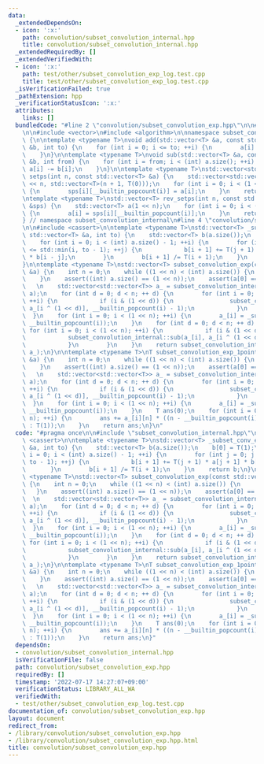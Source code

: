 ```yaml
---
data:
  _extendedDependsOn:
  - icon: ':x:'
    path: convolution/subset_convolution_internal.hpp
    title: convolution/subset_convolution_internal.hpp
  _extendedRequiredBy: []
  _extendedVerifiedWith:
  - icon: ':x:'
    path: test/other/subset_convolution_exp_log.test.cpp
    title: test/other/subset_convolution_exp_log.test.cpp
  _isVerificationFailed: true
  _pathExtension: hpp
  _verificationStatusIcon: ':x:'
  attributes:
    links: []
  bundledCode: "#line 2 \"convolution/subset_convolution_exp.hpp\"\n\n#line 2 \"convolution/subset_convolution_internal.hpp\"\
    \n\n#include <vector>\n#include <algorithm>\n\nnamespace subset_convolution_internal\
    \ {\n\ntemplate <typename T>\nvoid add(std::vector<T> &a, const std::vector<T>\
    \ &b, int to) {\n    for (int i = 0; i <= to; ++i) {\n        a[i] += b[i];\n\
    \    }\n}\n\ntemplate <typename T>\nvoid sub(std::vector<T> &a, const std::vector<T>\
    \ &b, int from) {\n    for (int i = from; i < (int) a.size(); ++i) {\n       \
    \ a[i] -= b[i];\n    }\n}\n\ntemplate <typename T>\nstd::vector<std::vector<T>>\
    \ setps(int n, const std::vector<T> &a) {\n    std::vector<std::vector<T>> sps(1\
    \ << n, std::vector<T>(n + 1, T(0)));\n    for (int i = 0; i < (1 << n); ++i)\
    \ {\n        sps[i][__builtin_popcount(i)] = a[i];\n    }\n    return sps;\n}\n\
    \ntemplate <typename T>\nstd::vector<T> rev_setps(int n, const std::vector<std::vector<T>>\
    \ &sps) {\n    std::vector<T> a(1 << n);\n    for (int i = 0; i < (1 << n); ++i)\
    \ {\n        a[i] = sps[i][__builtin_popcount(i)];\n    }\n    return a;\n}\n\n\
    } // namespace subset_convolution_internal\n#line 4 \"convolution/subset_convolution_exp.hpp\"\
    \n\n#include <cassert>\n\ntemplate <typename T>\nstd::vector<T> _subset_conv_exp(const\
    \ std::vector<T> &a, int to) {\n    std::vector<T> b(a.size());\n    b[0] = T(1);\n\
    \    for (int i = 0; i < (int) a.size() - 1; ++i) {\n        for (int j = 0; j\
    \ <= std::min(i, to - 1); ++j) {\n            b[i + 1] += T(j + 1) * a[j + 1]\
    \ * b[i - j];\n        }\n        b[i + 1] /= T(i + 1);\n    }\n    return b;\n\
    }\n\ntemplate <typename T>\nstd::vector<T> subset_convolution_exp(const std::vector<T>\
    \ &a) {\n    int n = 0;\n    while ((1 << n) < (int) a.size()) {\n        ++n;\n\
    \    }\n    assert((int) a.size() == (1 << n));\n    assert(a[0] == T(0));\n \
    \   \n    std::vector<std::vector<T>> a_ = subset_convolution_internal::setps(n,\
    \ a);\n    for (int d = 0; d < n; ++ d) {\n        for (int i = 0; i < (1 << n);\
    \ ++i) {\n            if (i & (1 << d)) {\n                subset_convolution_internal::add(a_[i],\
    \ a_[i ^ (1 << d)], __builtin_popcount(i) - 1);\n            }\n        }\n  \
    \  }\n    for (int i = 0; i < (1 << n); ++i) {\n        a_[i] = _subset_conv_exp(a_[i],\
    \ __builtin_popcount(i));\n    }\n    for (int d = 0; d < n; ++ d) {\n       \
    \ for (int i = 0; i < (1 << n); ++i) {\n            if (i & (1 << d)) {\n    \
    \            subset_convolution_internal::sub(a_[i], a_[i ^ (1 << d)], __builtin_popcount(i));\n\
    \            }\n        }\n    }\n    return subset_convolution_internal::rev_setps(n,\
    \ a_);\n}\n\ntemplate <typename T>\nT subset_convolution_exp_1point(const std::vector<T>\
    \ &a) {\n    int n = 0;\n    while ((1 << n) < (int) a.size()) {\n        ++n;\n\
    \    }\n    assert((int) a.size() == (1 << n));\n    assert(a[0] == T(0));\n \
    \   \n    std::vector<std::vector<T>> a_ = subset_convolution_internal::setps(n,\
    \ a);\n    for (int d = 0; d < n; ++ d) {\n        for (int i = 0; i < (1 << n);\
    \ ++i) {\n            if (i & (1 << d)) {\n                subset_convolution_internal::add(a_[i],\
    \ a_[i ^ (1 << d)], __builtin_popcount(i) - 1);\n            }\n        }\n  \
    \  }\n    for (int i = 0; i < (1 << n); ++i) {\n        a_[i] = _subset_conv_exp(a_[i],\
    \ __builtin_popcount(i));\n    }\n    T ans(0);\n    for (int i = 0; i < (1 <<\
    \ n); ++i) {\n        ans += a_[i][n] * ((n - __builtin_popcount(i)) % 2 ? T(-1)\
    \ : T(1));\n    }\n    return ans;\n}\n"
  code: "#pragma once\n\n#include \"subset_convolution_internal.hpp\"\n\n#include\
    \ <cassert>\n\ntemplate <typename T>\nstd::vector<T> _subset_conv_exp(const std::vector<T>\
    \ &a, int to) {\n    std::vector<T> b(a.size());\n    b[0] = T(1);\n    for (int\
    \ i = 0; i < (int) a.size() - 1; ++i) {\n        for (int j = 0; j <= std::min(i,\
    \ to - 1); ++j) {\n            b[i + 1] += T(j + 1) * a[j + 1] * b[i - j];\n \
    \       }\n        b[i + 1] /= T(i + 1);\n    }\n    return b;\n}\n\ntemplate\
    \ <typename T>\nstd::vector<T> subset_convolution_exp(const std::vector<T> &a)\
    \ {\n    int n = 0;\n    while ((1 << n) < (int) a.size()) {\n        ++n;\n \
    \   }\n    assert((int) a.size() == (1 << n));\n    assert(a[0] == T(0));\n  \
    \  \n    std::vector<std::vector<T>> a_ = subset_convolution_internal::setps(n,\
    \ a);\n    for (int d = 0; d < n; ++ d) {\n        for (int i = 0; i < (1 << n);\
    \ ++i) {\n            if (i & (1 << d)) {\n                subset_convolution_internal::add(a_[i],\
    \ a_[i ^ (1 << d)], __builtin_popcount(i) - 1);\n            }\n        }\n  \
    \  }\n    for (int i = 0; i < (1 << n); ++i) {\n        a_[i] = _subset_conv_exp(a_[i],\
    \ __builtin_popcount(i));\n    }\n    for (int d = 0; d < n; ++ d) {\n       \
    \ for (int i = 0; i < (1 << n); ++i) {\n            if (i & (1 << d)) {\n    \
    \            subset_convolution_internal::sub(a_[i], a_[i ^ (1 << d)], __builtin_popcount(i));\n\
    \            }\n        }\n    }\n    return subset_convolution_internal::rev_setps(n,\
    \ a_);\n}\n\ntemplate <typename T>\nT subset_convolution_exp_1point(const std::vector<T>\
    \ &a) {\n    int n = 0;\n    while ((1 << n) < (int) a.size()) {\n        ++n;\n\
    \    }\n    assert((int) a.size() == (1 << n));\n    assert(a[0] == T(0));\n \
    \   \n    std::vector<std::vector<T>> a_ = subset_convolution_internal::setps(n,\
    \ a);\n    for (int d = 0; d < n; ++ d) {\n        for (int i = 0; i < (1 << n);\
    \ ++i) {\n            if (i & (1 << d)) {\n                subset_convolution_internal::add(a_[i],\
    \ a_[i ^ (1 << d)], __builtin_popcount(i) - 1);\n            }\n        }\n  \
    \  }\n    for (int i = 0; i < (1 << n); ++i) {\n        a_[i] = _subset_conv_exp(a_[i],\
    \ __builtin_popcount(i));\n    }\n    T ans(0);\n    for (int i = 0; i < (1 <<\
    \ n); ++i) {\n        ans += a_[i][n] * ((n - __builtin_popcount(i)) % 2 ? T(-1)\
    \ : T(1));\n    }\n    return ans;\n}"
  dependsOn:
  - convolution/subset_convolution_internal.hpp
  isVerificationFile: false
  path: convolution/subset_convolution_exp.hpp
  requiredBy: []
  timestamp: '2022-07-17 14:27:07+09:00'
  verificationStatus: LIBRARY_ALL_WA
  verifiedWith:
  - test/other/subset_convolution_exp_log.test.cpp
documentation_of: convolution/subset_convolution_exp.hpp
layout: document
redirect_from:
- /library/convolution/subset_convolution_exp.hpp
- /library/convolution/subset_convolution_exp.hpp.html
title: convolution/subset_convolution_exp.hpp
---
```

